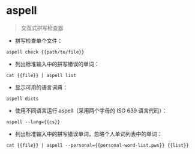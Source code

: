 # aspell

> 交互式拼写检查器

- 拼写检查单个文件：

`aspell check {{path/to/file}}`

- 列出标准输入中的拼写错误的单词：

`cat {{file}} | aspell list`

- 显示可用的语言词典：

`aspell dicts`

- 使用不同语言运行 aspell（采用两个字母的 ISO 639 语言代码）：

`aspell --lang={{cs}}`

- 列出标准输入中的拼写错误单词，忽略个人单词列表中的单词：

`cat {{file}} | aspell --personal={{personal-word-list.pws}} {{list}}`

[#]: contributors: ([Datura stramonium L.]，[jim.大团结])